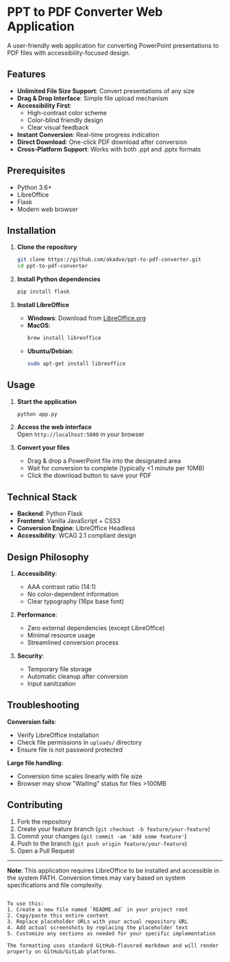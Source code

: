# PPT to PDF Converter Web Application

A user-friendly web application for converting PowerPoint presentations to PDF files with accessibility-focused design.

## Features

- **Unlimited File Size Support**: Convert presentations of any size
- **Drag & Drop Interface**: Simple file upload mechanism
- **Accessibility First**:
  - High-contrast color scheme
  - Color-blind friendly design
  - Clear visual feedback
- **Instant Conversion**: Real-time progress indication
- **Direct Download**: One-click PDF download after conversion
- **Cross-Platform Support**: Works with both .ppt and .pptx formats

## Prerequisites

- Python 3.6+
- LibreOffice
- Flask
- Modern web browser

## Installation

1. **Clone the repository**
   ```bash
   git clone https://github.com/akadve/ppt-to-pdf-converter.git
   cd ppt-to-pdf-converter
   ```

2. **Install Python dependencies**
   ```bash
   pip install flask
   ```

3. **Install LibreOffice**
   - **Windows**: Download from [LibreOffice.org](https://www.libreoffice.org/)
   - **MacOS**:
     ```bash
     brew install libreoffice
     ```
   - **Ubuntu/Debian**:
     ```bash
     sudo apt-get install libreoffice
     ```

## Usage

1. **Start the application**
   ```bash
   python app.py
   ```

2. **Access the web interface**  
   Open `http://localhost:5000` in your browser

3. **Convert your files**
   - Drag & drop a PowerPoint file into the designated area
   - Wait for conversion to complete (typically <1 minute per 10MB)
   - Click the download button to save your PDF

## Technical Stack

- **Backend**: Python Flask
- **Frontend**: Vanilla JavaScript + CSS3
- **Conversion Engine**: LibreOffice Headless
- **Accessibility**: WCAG 2.1 compliant design

## Design Philosophy

1. **Accessibility**:
   - AAA contrast ratio (14:1)
   - No color-dependent information
   - Clear typography (16px base font)
   
2. **Performance**:
   - Zero external dependencies (except LibreOffice)
   - Minimal resource usage
   - Streamlined conversion process

3. **Security**:
   - Temporary file storage
   - Automatic cleanup after conversion
   - Input sanitization

## Troubleshooting

**Conversion fails**:
- Verify LibreOffice installation
- Check file permissions in `uploads/` directory
- Ensure file is not password protected

**Large file handling**:
- Conversion time scales linearly with file size
- Browser may show "Waiting" status for files >100MB

## Contributing

1. Fork the repository
2. Create your feature branch (`git checkout -b feature/your-feature`)
3. Commit your changes (`git commit -am 'Add some feature'`)
4. Push to the branch (`git push origin feature/your-feature`)
5. Open a Pull Request


---

**Note**: This application requires LibreOffice to be installed and accessible in the system PATH. Conversion times may vary based on system specifications and file complexity.
```

To use this:
1. Create a new file named `README.md` in your project root
2. Copy/paste this entire content
3. Replace placeholder URLs with your actual repository URL
4. Add actual screenshots by replacing the placeholder text
5. Customize any sections as needed for your specific implementation

The formatting uses standard GitHub-flavored markdown and will render properly on GitHub/GitLab platforms.
